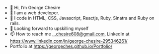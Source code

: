 - 👋 Hi, I’m George Chesire
- 👀 I am a web developer.
- 🌱 I code in HTML, CSS, Javascript, Reactjs, Ruby, Sinatra and Ruby on rails.
- 💞️ Looking forward to upskilling myself
- 📫 How to reach me ...chesire608@gmail.com, LinkedIn at https://www.linkedin.com/in/george-chesire-295346261/
-  Portfolio at https://georgeches.github.io/Portfolio/

<!---
Georgeches/Georgeches is a ✨ special ✨ repository because its `README.md` (this file) appears on your GitHub profile.
You can click the Preview link to take a look at your changes.
--->
